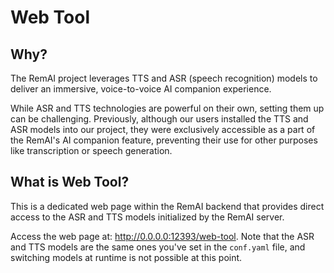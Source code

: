 # Web Tool


## Why?
The RemAI project leverages TTS and ASR (speech recognition) models to deliver an immersive, voice-to-voice AI companion experience.

While ASR and TTS technologies are powerful on their own, setting them up can be challenging. Previously, although our users installed the TTS and ASR models into our project, they were exclusively accessible as a part of the RemAI's AI companion feature, preventing their use for other purposes like transcription or speech generation.

## What is Web Tool?

This is a dedicated web page within the RemAI backend that provides direct access to the ASR and TTS models initialized by the RemAI server.

Access the web page at: http://0.0.0.0:12393/web-tool. Note that the ASR and TTS models are the same ones you've set in the `conf.yaml` file, and switching models at runtime is not possible at this point.
